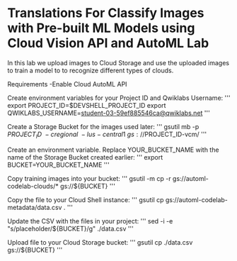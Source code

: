 # Translations For Classify Images with Pre-built ML Models using Cloud Vision API and AutoML Lab

In this lab we upload images to Cloud Storage and use the uploaded images to train a model to to recognize different types of clouds.

Requirements
-Enable Cloud AutoML API

Create environment variables for your Project ID and Qwiklabs Username:
'''
export PROJECT_ID=$DEVSHELL_PROJECT_ID
export QWIKLABS_USERNAME=student-03-59ef885546ca@qwiklabs.net
'''

Create a Storage Bucket for the images used later:
'''
gsutil mb -p $PROJECT_ID \
    -c regional    \
    -l us-central1 \
    gs://$PROJECT_ID-vcm/
'''

Create an environment variable. Replace YOUR_BUCKET_NAME with the name of the Storage Bucket created earlier:
'''
export BUCKET=YOUR_BUCKET_NAME
'''

Copy training images into your bucket:
'''
gsutil -m cp -r gs://automl-codelab-clouds/* gs://${BUCKET}
'''

Copy the file to your Cloud Shell instance:
'''
gsutil cp gs://automl-codelab-metadata/data.csv .
'''

Update the CSV with the files in your project:
'''
sed -i -e "s/placeholder/${BUCKET}/g" ./data.csv
'''

Upload file to your Cloud Storage bucket:
'''
gsutil cp ./data.csv gs://${BUCKET}
'''
